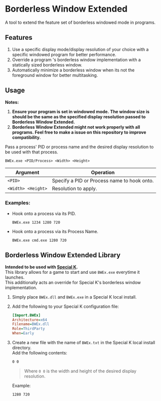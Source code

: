 # Borderless Window Extended
A tool to extend the feature set of borderless windowed mode in programs.

## Features
1. Use a specific display mode/display resolution of your choice with a specific windowed program for better performance.
2. Override a program 's borderless window implementation with a statically sized borderless window.
3. Automatically minimize a borderless window when its not the foreground window for better multitasking.

## Usage

**Notes:**
1. **Ensure your program is set in windowed mode.**
    **The window size is should be the same as the specified display resolution passed to Borderless Window Extended.**
2. **Borderless Window Extended might not work properly with all programs.**
    **Feel free to make a issue on this repository to improve compatibility.**

Pass a process' PID or process name and the desired display resolution to be used with that process.
```
BWEx.exe <PID/Process> <Width> <Height>
```
|Argument|Operation|
|-|-|
|`<PID>`|Specify a PID or Process name to hook onto.|
|`<Width> <Height>`| Resolution to apply.|

### Examples:

- Hook onto a process via its PID.
    ```
    BWEx.exe 1234 1280 720
    ```
- Hook onto a process via its Process Name.
    ```
    BWEx.exe cmd.exe 1280 720
    ```

## Borderless Window Extended Library
**Intended to be used with [Special K](https://wiki.special-k.info).**            
This library allows for a game to start and use `BWEx.exe` everytime it launches.     
This additionally acts an override for Special K's borderless window implementation.

1. Simply place `BWEx.dll` and `BWEx.exe` in a Special K local install. 
2. Add the following to your Special K configuration file:
    ```ini
    [Import.BWEx]
    Architecture=x64
    Filename=BWEx.dll
    Role=ThirdParty
    When=Early
    ```
3. Create a new file with the name of `BWEx.txt` in the Special K local install directory.                               
    Add the following contents:

    ```txt
    0 0
    ```
    > Where `0 0` is the width and height of the desired display resolution.    
                            
    Example:
    ```txt
    1280 720
    ```
